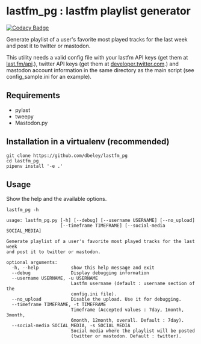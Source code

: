 # lastfm_pg : lastfm playlist generator

[![Codacy Badge](https://api.codacy.com/project/badge/Grade/5e1070dea74c4be1a8c1e2a083b6712f)](https://app.codacy.com/app/dbeley/lastfm_pg?utm_source=github.com&utm_medium=referral&utm_content=dbeley/lastfm_pg&utm_campaign=Badge_Grade_Dashboard)

Generate playlist of a user's favorite most played tracks for the last week and post it to twitter or mastodon.

This utility needs a valid config file with your lastfm API keys (get them at [last.fm/api](https://www.last.fm/api).), twitter API keys (get them at [developer.twitter.com](https://developer.twitter.com).) and mastodon account information in the same directory as the main script (see config_sample.ini for an example).

## Requirements

  -   pylast
  -   tweepy
  -   Mastodon.py

## Installation in a virtualenv (recommended)

```
git clone https://github.com/dbeley/lastfm_pg
cd lastfm_pg
pipenv install '-e .'
```

## Usage

Show the help and the available options.

```
lastfm_pg -h
```

```
usage: lastfm_pg.py [-h] [--debug] [--username USERNAME] [--no_upload]
                    [--timeframe TIMEFRAME] [--social-media SOCIAL_MEDIA]

Generate playlist of a user's favorite most played tracks for the last week
and post it to twitter or mastodon.

optional arguments:
  -h, --help            show this help message and exit
  --debug               Display debugging information
  --username USERNAME, -u USERNAME
                        Lastfm username (default : username section of the
                        config.ini file).
  --no_upload           Disable the upload. Use it for debugging.
  --timeframe TIMEFRAME, -t TIMEFRAME
                        Timeframe (Accepted values : 7day, 1month, 3month,
                        6month, 12month, overall. Default : 7day).
  --social-media SOCIAL_MEDIA, -s SOCIAL_MEDIA
                        Social media where the playlist will be posted
                        (twitter or mastodon. Default : twitter).
```
